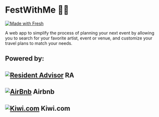 # FestWithMe 🎉🛫

[![Made with Fresh](https://fresh.deno.dev/fresh-badge-dark.svg)](https://fresh.deno.dev)

A web app to simplify the process of planning your next event by allowing you to
search for your favorite artist, event or venue, and customize your travel plans
to match your needs.

## Powered by:


[![Resident Advisor](https://i.ibb.co/47cTCRC/image-4.png)](https://www.residentadvisor.net/)
RA
---

[![AirBnb](https://i.ibb.co/K2vhLmv/image-6.png)](https://www.airbnb.co.uk/)
Airbnb
---

[![Kiwi.com](https://i.ibb.co/TRy7q0c/Group-3.png)](https://kiwi.com/) 
Kiwi.com
--
